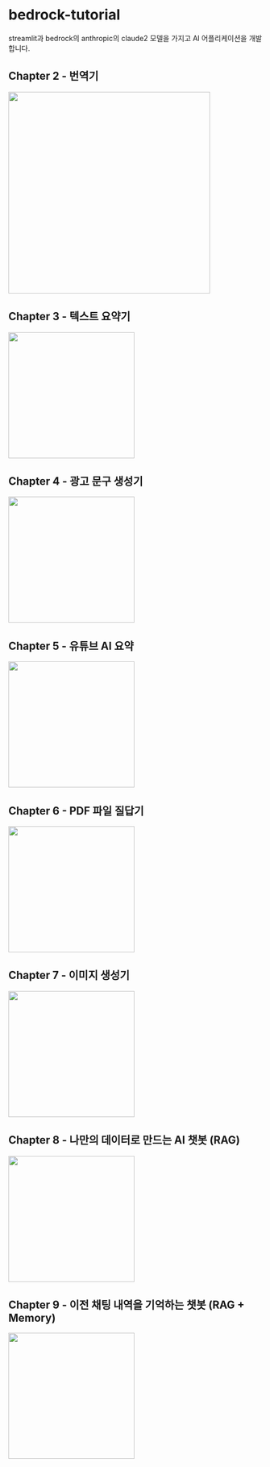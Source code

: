 # bedrock-tutorial
streamlit과 bedrock의 anthropic의 claude2 모델을 가지고 AI 어플리케이션을 개발합니다.

## Chapter 2 - 번역기
<img src="https://wikidocs.net/images/page/215361/%EA%B7%B8%EB%A6%BC1.PNG" width="400">

## Chapter 3 - 텍스트 요약기
<img src="https://wikidocs.net/images/page/37127/%ED%91%9C%EC%A7%80.png" width="250">

## Chapter 4 - 광고 문구 생성기
<img src="https://wikidocs.net/images/page/37127/%ED%91%9C%EC%A7%80.png" width="250">

## Chapter 5 - 유튜브 AI 요약
<img src="https://wikidocs.net/images/page/37127/%ED%91%9C%EC%A7%80.png" width="250">

## Chapter 6 - PDF 파일 질답기
<img src="https://wikidocs.net/images/page/37127/%ED%91%9C%EC%A7%80.png" width="250">

## Chapter 7 - 이미지 생성기
<img src="https://wikidocs.net/images/page/37127/%ED%91%9C%EC%A7%80.png" width="250">

## Chapter 8 - 나만의 데이터로 만드는 AI 챗봇 (RAG)
<img src="https://wikidocs.net/images/page/37127/%ED%91%9C%EC%A7%80.png" width="250">

## Chapter 9 - 이전 채팅 내역을 기억하는 챗봇 (RAG + Memory)
<img src="https://wikidocs.net/images/page/37127/%ED%91%9C%EC%A7%80.png" width="250">
